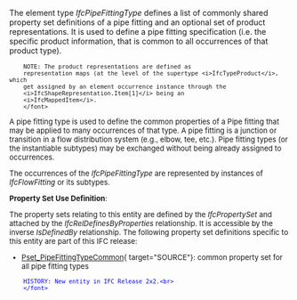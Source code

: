 ﻿The element type _IfcPipeFittingType_ defines a list of commonly shared property set definitions of a pipe fitting and an optional set of product representations. It is used to define a pipe fitting specification (i.e. the specific product information, that is common to all occurrences of that product type).

> <font size="-1">
		NOTE: The product representations are defined as
		representation maps (at the level of the supertype <i>IfcTypeProduct</i>, which
		get assigned by an element occurrence instance through the
		<i>IfcShapeRepresentation.Item[1]</i> being an
		<i>IfcMappedItem</i>.
    	</font>

A pipe fitting type is used to define the common properties of a Pipe fitting that may be applied to many occurrences of that type. A pipe fitting is a junction or transition in a flow distribution system (e.g., elbow, tee, etc.). Pipe fitting types (or the instantiable subtypes) may be exchanged without being already assigned to occurrences.

The occurrences of the _IfcPipeFittingType_ are represented by instances of _IfcFlowFitting_ or its subtypes.

****Property Set Use Definition****:

The property sets relating to this entity are defined by the _IfcPropertySet_ and attached by the _IfcRelDefinesByProperties_ relationship. It is accessible by the inverse _IsDefinedBy_ relationship. The following property set definitions specific to this entity are part of this IFC release:

* [Pset_PipeFittingTypeCommon](../../psd/IfcHvacDomain/Pset_PipeFittingTypeCommon.xml){ target="SOURCE"}: common property set for all pipe fitting types 

> <font color="#0000ff" size="-1">
    	HISTORY: New entity in IFC Release 2x2.<br>
    	</font>